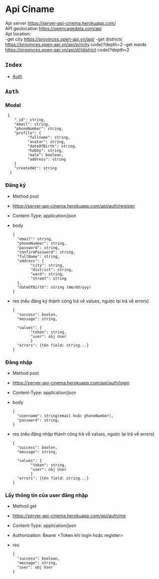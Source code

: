 # Api Ciname
Api server https://server-api-cinema.herokuapp.com/ \
API geolocation https://opencagedata.com/api \
Api location: \
-get city https://provinces.open-api.vn/api/
-get districts https://provinces.open-api.vn/api/p/{city code}?depth=2
-get wards https://provinces.open-api.vn/api/d/{district code}?depth=2
## `Index`
- [Auth](#auth)
## `Auth`
### Modal
    
     {
        "_id": string,
        "email": string,
        "phoneNumber": string,
        "profile": {
              "fullname": string,
              "avatar": string,
              "dateOfBirth": string,
              "hobby": string,
              "male": boolean,
              "address": string
        }
        "createdAt": string
      }
    
### Đăng ký
- Method post 
- https://server-api-cinema.herokuapp.com/api/auth/register 
- Content-Type: application/json 
- body 

     
      {
        "email": string,
        "phoneNumber": string,
        "password": string,
        "confirmPassword": string,
        "fullName": string,
        "address": {
              "city": string,
              "district": string,
              "ward": string,
              "street": string
        },
        "dateOfBirth": string (mm/dd/yyy)
      }

      
- res (nếu đăng ký thành công trả về values, ngược lại trả về errors) 

      {
        "success": boolen,
        "message": string,

        "values": {
              "token": string,
              "user": obj User
              }
        "errors": {tên field: string...}
      }

### Đăng nhập
- Method post 
- https://server-api-cinema.herokuapp.com/api/auth/login 
- Content-Type: application/json 
- body 

      {
        "username": string(email hoặc phoneNumber), 
        "password": string,  
      }
 
- res (nếu đăng nhập thành công trả về values, ngược lại trả về errors) 

      {
        "success": boolen,
        "message": string,

        "values": {
              "token": string,
              "user": obj User
              }
        "errors": {tên field: string...}
      }

### Lấy thông tin của user đăng nhập
- Method get 
- https://server-api-cinema.herokuapp.com/api/auth/me 
- Content-Type: application/json 
- Authorization: Bearer <Token khi login hoặc register> 
- res 

      {
        "success": boolean,
        "message": string,
        "user": obj User
      }



[//]: # (These are reference links used in the body of this note and get stripped out when the markdown processor does its job. There is no need to format nicely because it shouldn't be seen. Thanks SO - http://stackoverflow.com/questions/4823468/store-comments-in-markdown-syntax)

   [dill]: <https://github.com/joemccann/dillinger>
   [git-repo-url]: <https://github.com/joemccann/dillinger.git>
   [john gruber]: <http://daringfireball.net>
   [df1]: <http://daringfireball.net/projects/markdown/>
   [markdown-it]: <https://github.com/markdown-it/markdown-it>
   [Ace Editor]: <http://ace.ajax.org>
   [node.js]: <http://nodejs.org>
   [Twitter Bootstrap]: <http://twitter.github.com/bootstrap/>
   [jQuery]: <http://jquery.com>
   [@tjholowaychuk]: <http://twitter.com/tjholowaychuk>
   [express]: <http://expressjs.com>
   [AngularJS]: <http://angularjs.org>
   [Gulp]: <http://gulpjs.com>

   [PlDb]: <https://github.com/joemccann/dillinger/tree/master/plugins/dropbox/README.md>
   [PlGh]: <https://github.com/joemccann/dillinger/tree/master/plugins/github/README.md>
   [PlGd]: <https://github.com/joemccann/dillinger/tree/master/plugins/googledrive/README.md>
   [PlOd]: <https://github.com/joemccann/dillinger/tree/master/plugins/onedrive/README.md>
   [PlMe]: <https://github.com/joemccann/dillinger/tree/master/plugins/medium/README.md>
   [PlGa]: <https://github.com/RahulHP/dillinger/blob/master/plugins/googleanalytics/README.md>
